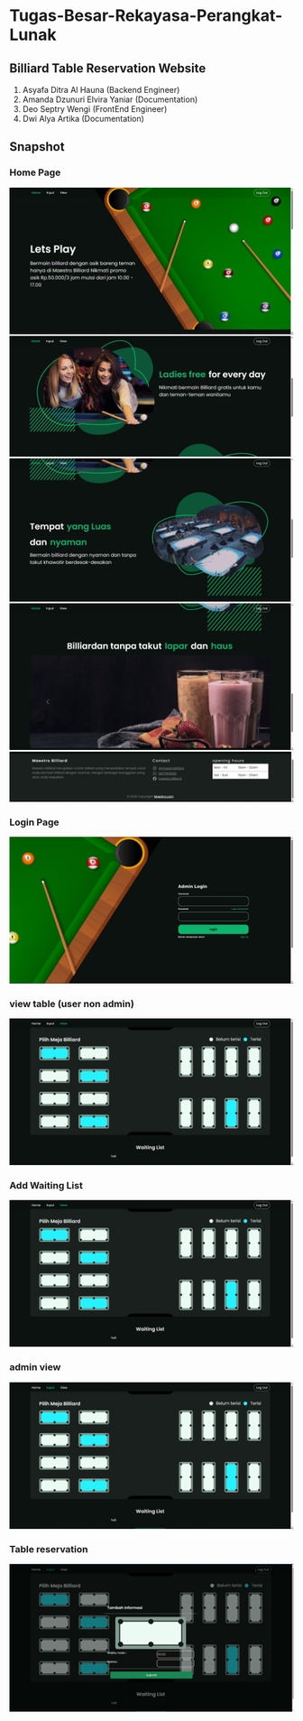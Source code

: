 # Tugas-Besar-Rekayasa-Perangkat-Lunak

## Billiard Table Reservation Website

1. Asyafa Ditra Al Hauna (Backend Engineer)
2. Amanda Dzunuri Elvira Yaniar (Documentation)
3. Deo Septry Wengi (FrontEnd Engineer)
4. Dwi Alya Artika (Documentation)

## Snapshot
### Home Page
![Alt Text](snapshot/home.png)
![Alt Text](snapshot/home1.png)
![Alt Text](snapshot/home2.png)
![Alt Text](snapshot/home3.png)
![Alt Text](snapshot/footer.png)

### Login Page
![Alt Text](snapshot/login.png)

### view table (user non admin)
![Alt Text](snapshot/user-non-admin.png)

### Add Waiting List
![Alt Text](snapshot/user-non-admin.png)

### admin view
![Alt Text](snapshot/view.png)

### Table reservation
![Alt Text](snapshot/table-reserve.png)


